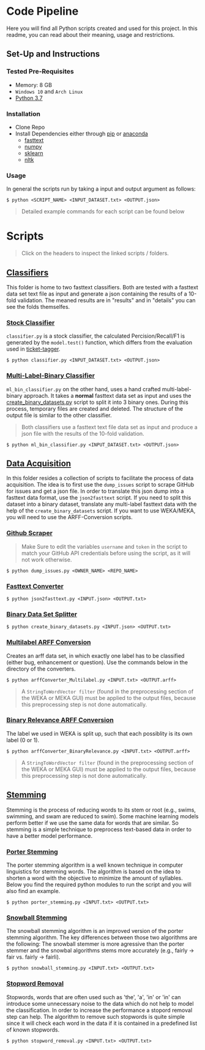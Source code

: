 # Code Pipeline
Here you will find all Python scripts created and used for this project. In this readme, you can read about their meaning, usage and restrictions. 


## Set-Up and Instructions

### Tested Pre-Requisites
- Memory: 8 GB
- `Windows 10` and `Arch Linux`
- [Python 3.7](https://www.python.org/downloads/release/python-370/)

### Installation
- Clone Repo
- Install Dependencies either through [pip](https://pip.pypa.io/en/stable/) or [anaconda](https://docs.anaconda.com/)
  - [fasttext](https://fasttext.cc/)
  - [numpy](https://numpy.org/doc/)
  - [sklearn](https://scikit-learn.org/)
  - [nltk](https://www.nltk.org/)

### Usage

In general the scripts run by taking a input and output argument as follows:

    $ python <SCRIPT_NAME> <INPUT_DATASET.txt> <OUTPUT.json>

> Detailed example commands for each script can be found below

# Scripts
>Click on the headers to inspect the linked scripts / folders.

## [Classifiers](./classifiers)
This folder is home to two fasttext classifiers. Both are tested with a fasttext data set text file as input and generate a json containing the results of a 10-fold validation. The meaned results are in "results" and in "details" you can see the folds themselfes.

### [Stock Classifier](./classifiers/classifier.py)

`classifier.py` is a stock classifier, the calculated Percision/Recall/F1 is generated by the `model.test()` function, which differs from the evaluation used in [ticket-tagger](https://github.com/rafaelkallis/ticket-tagger/tree/master/src). 

    $ python classifier.py <INPUT_DATASET.txt> <OUTPUT.json>

### [Multi-Label-Binary Classifier](./classifiers/ml_bin_classifier.py)

`ml_bin_classifier.py` on the other hand, uses a hand crafted multi-label-binary approach. It takes a **normal** fasttext data set as input and uses the [create_binary_datasets.py](./data_acquisition/create_binary_datasets.py) script to split it into 3 binary ones. During this process, temporary files are created and deleted. The structure of the output file is similar to the other classifier.
 >Both classifiers use a fasttext text file data set as input and produce a json file with the results of the 10-fold validation.

    $ python ml_bin_classifier.py <INPUT_DATASET.txt> <OUTPUT.json>

## [Data Acquisition](./data_acquisition)

In this folder resides a collection of scripts to facilitate the process of data acquisition. 
The idea is to first use the `dump_issues` script to scrape GitHub for issues and get a json file.
In order to translate this json dump into a fasttext data format, use the `json2fasttext` script.
If you need to split this dataset into a binary dataset, translate any multi-label fasttext data with the help of the `create_binary_datasets` script.
If you want to use WEKA/MEKA, you will need to use the ARFF-Conversion scripts.  


### [Github Scraper](./data_acquisition/dump_issues.py)

 >Make Sure to edit the variables `username` and `token` in the script to match your GitHub API credentials before using the script, as it will not work otherwise.
        
    $ python dump_issues.py <OWNER_NAME> <REPO_NAME>

### [Fasttext Converter](./data_acquisition/json2fasttext.py)
    $ python json2fasttext.py <INPUT.json> <OUTPUT.txt>

### [Binary Data Set Splitter](./data_acquisition/create_binary_datasets.py)
    $ python create_binary_datasets.py <INPUT.json> <OUTPUT.txt>


### [Multilabel ARFF Conversion](./data_acquisition/arffConverter_Multilabel.py)

Creates an arff data set, in which exactly one label has to be classified
(either bug, enhancement or question). Use the commands below in the directory of the converters.

```
$ python arffConverter_Multilabel.py <INPUT.txt> <OUTPUT.arff>
```
> A `StringToWordVector filter` (found in the preprocessing section of the WEKA or MEKA GUI) must be applied to the 
output files, because this preprocessing step is not done automatically.


### [Binary Relevance ARFF Conversion](./data_acquisition/arffConverter_BinaryRelevance.py)
The label we used in WEKA is split up, such 
that each possiblity is its own label (0 or 1).

```
$ python arffConverter_BinaryRelevance.py <INPUT.txt> <OUTPUT.arff>
```
> A `StringToWordVector filter` (found in the preprocessing section of the WEKA or MEKA GUI) must be applied to the 
output files, because this preprocessing step is not done automatically.

## [Stemming](./stemming)
Stemming is the process of reducing words to its stem or root (e.g., swims, swimming, and swam are reduced to swim). Some machine learning models perform better if we use the same data for words that are similar. So stemming is a simple technique to preprocess text-based data in order to have a better model performance.

### [Porter Stemming](./stemming/porter_stemming.py)
The porter stemming algorithm is a well known technique in computer linguistics for stemming words. The algorithm is based on the idea to shorten a word with the objective to minimize the amount of syllables. Below you find the required python modules to run the script and you will also find an example.


```
$ python porter_stemming.py <INPUT.txt> <OUTPUT.txt>
```

### [Snowball Stemming](./stemming/snowball_stemming.py)
The snowball stemming algorithm is an improved version of the porter stemming algorithm. The key differences between those two algorithms are the following: The snowball stemmer is more agressive than the porter stemmer and the snowbal algorithms stems more accurately (e.g., fairly -> fair vs. fairly -> fairli).


```
$ python snowball_stemming.py <INPUT.txt> <OUTPUT.txt>
```

### [Stopword Removal](./stemming/stopword_removal.py)
Stopwords, words that are often used such as 'the', 'a', 'in' or 'in' can introduce some unnecessary noise to the data which do not help to model the classification. In order to increase the performance a stopord removal step can help. The algorithm to remove such stopwords is quite simple since it will check each word in the data if it is contained in a predefined list of known stopwords.


```
$ python stopword_removal.py <INPUT.txt> <OUTPUT.txt>
```

